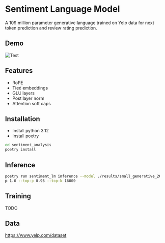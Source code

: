 # Sentiment Language Model

A 109 million parameter generative language trained on Yelp data for next token prediction and review rating prediction.

## Demo
![Test](/assets/demo.gif)

## Features

* RoPE
* Tied embeddings
* GLU layers
* Post layer norm
* Attention soft caps

## Installation

- Install python 3.12
- Install poetry

```bash
cd sentiment_analysis
poetry install
```

## Inference

```bash
poetry run sentiment_lm inference --model ./results/small_generative_2024-08-04_23-50-54 --tem
p 1.0 --top-p 0.95 --top-k 16000
```

## Training

TODO

## Data

https://www.yelp.com/dataset
